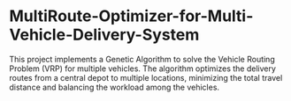 # MultiRoute-Optimizer-for-Multi-Vehicle-Delivery-System
This project implements a Genetic Algorithm to solve the Vehicle Routing Problem (VRP) for multiple vehicles. The algorithm optimizes the delivery routes from a central depot to multiple locations, minimizing the total travel distance and balancing the workload among the vehicles.
